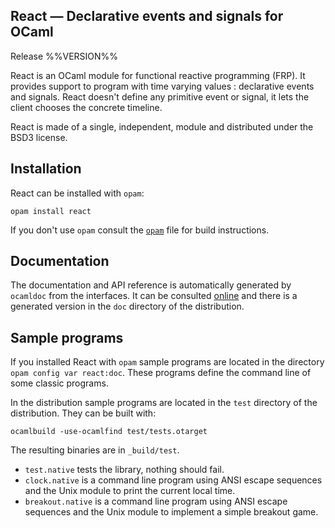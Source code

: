 React — Declarative events and signals for OCaml
-------------------------------------------------------------------------------
Release %%VERSION%%

React is an OCaml module for functional reactive programming (FRP). It
provides support to program with time varying values : declarative
events and signals. React doesn't define any primitive event or
signal, it lets the client chooses the concrete timeline.

React is made of a single, independent, module and distributed under
the BSD3 license.

## Installation

React can be installed with `opam`:

    opam install react

If you don't use `opam` consult the [`opam`](opam) file for build
instructions.


## Documentation

The documentation and API reference is automatically generated by
`ocamldoc` from the interfaces. It can be consulted [online][3]
and there is a generated version in the `doc` directory of the 
distribution. 

[3]: http://erratique.ch/software/react/doc/React


## Sample programs

If you installed React with `opam` sample programs are located in
the directory `opam config var react:doc`. These programs define
the command line of some classic programs.

In the distribution sample programs are located in the `test`
directory of the distribution. They can be built with:

    ocamlbuild -use-ocamlfind test/tests.otarget

The resulting binaries are in `_build/test`.

- `test.native` tests the library, nothing should fail.
- `clock.native` is a command line program using ANSI escape sequences 
  and the Unix module to print the current local time. 
- `breakout.native` is a command line program using ANSI escape sequences
  and the Unix module to implement a simple breakout game.
